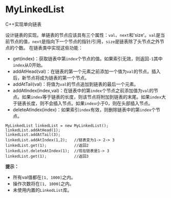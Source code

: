 # MyLinkedList
C++实现单向链表

设计链表的实现。单链表的节点应该具有三个属性：`val`、`next`和'size'。`val`是当前节点的值，`next`是指向下一个节点的指针/引用，`size`是链表除了头节点之外节点的个数。
在链表类中实现这些功能：
- get(index)：获取链表中第`index`个节点的值。如果索引无效，则返回`-1`其中`index`从0开始。
- addAtHead(val)：在链表的第一个元素之前添加一个值为`val`的节点。插入后，新节点将成为链表的第一个节点。
- addAtTail(val)：将值为`val`的节点追加到链表的最后一个元素。
- addAtIndex(index,val)：在链表中的第`index`个节点之前添加值为`val`的节点。如果`index`等于链表的长度，则该节点将附加到链表的末尾。如果`index`大于链表长度，则不会插入节点。如果`index`小于0，则在头部插入节点。
- deleteAtIndex(index)：如果索引`index`有效，则删除链表中的第`index`个节点。
```
MyLinkedList linkedList = new MyLinkedList();
linkedList.addAtHead(1);
linkedList.addAtTail(3);
linkedList.addAtIndex(1,2);   //链表变为1-> 2-> 3
linkedList.get(1);            //返回2
linkedList.deleteAtIndex(1);  //现在链表是1-> 3
linkedList.get(1);            //返回3
```
**提示：**
- 所有val值都在`[1, 1000]`之内。
- 操作次数将在`[1, 1000]`之内。
- 未使用内置的`LinkedList`库。

